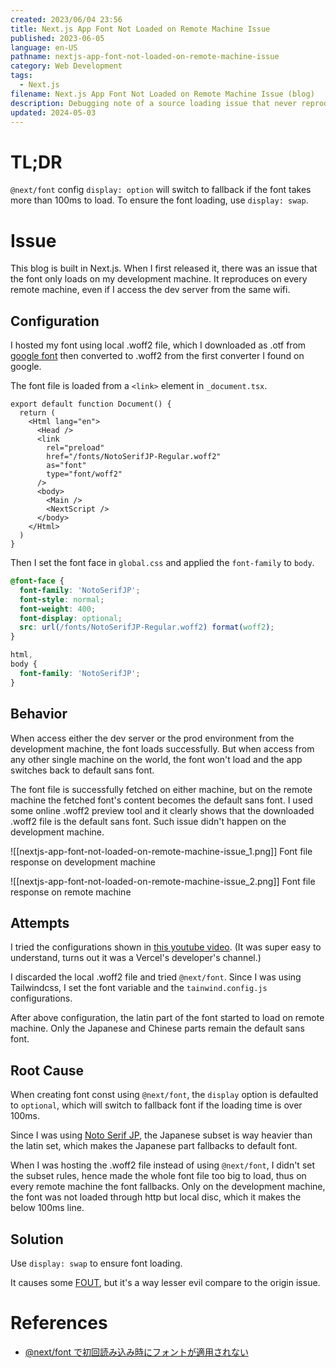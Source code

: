 ```yaml
---
created: 2023/06/04 23:56
title: Next.js App Font Not Loaded on Remote Machine Issue
published: 2023-06-05
language: en-US
pathname: nextjs-app-font-not-loaded-on-remote-machine-issue
category: Web Development
tags:
  - Next.js
filename: Next.js App Font Not Loaded on Remote Machine Issue (blog)
description: Debugging note of a source loading issue that never reproduces on the dev machine.
updated: 2024-05-03
---
```

# TL;DR
`@next/font` config `display: option` will switch to fallback if the font takes more than 100ms to load. To ensure the font loading, use `display: swap`.
# Issue

This blog is built in Next.js. When I first released it, there was an issue that the font only loads on my development machine. It reproduces on every remote machine, even if I access the dev server from the same wifi. 
## Configuration
I hosted my font using local .woff2 file, which I downloaded as .otf from [google font](https://fonts.google.com/) then converted to .woff2 from the first converter I found on google.

The font file is loaded from a `<link>` element in `_document.tsx`.
```tsx
export default function Document() {
  return (
    <Html lang="en">
      <Head />
      <link
        rel="preload"
        href="/fonts/NotoSerifJP-Regular.woff2"
        as="font"
        type="font/woff2"
      />
      <body>
        <Main />
        <NextScript />
      </body>
    </Html>
  )
}
```
Then I set the font face in `global.css` and applied the `font-family` to `body`.
```css
@font-face {
  font-family: 'NotoSerifJP';
  font-style: normal;
  font-weight: 400;
  font-display: optional;
  src: url(/fonts/NotoSerifJP-Regular.woff2) format(woff2);
}

html,
body {
  font-family: 'NotoSerifJP';
}
```
## Behavior
When access either the dev server or the prod environment from the development machine, the font loads successfully. But when access from any other single machine on the world, the font won't load and the app switches back to default sans font.

The font file is successfully fetched on either machine, but on the remote machine the fetched font's content becomes the default sans font. I used some online .woff2 preview tool and it clearly shows that the downloaded .woff2 file is the default sans font. Such issue didn't happen on the development machine.

![[nextjs-app-font-not-loaded-on-remote-machine-issue_1.png]]
Font file response on development machine

![[nextjs-app-font-not-loaded-on-remote-machine-issue_2.png]]
Font file response on remote machine
## Attempts
I tried the configurations shown in [this youtube video](https://www.youtube.com/watch?v=L8_98i_bMMA).
(It was super easy to understand, turns out it was a Vercel's developer's channel.)

I discarded the local .woff2 file and tried `@next/font`. Since I was using Tailwindcss, I set the font variable and the `tainwind.config.js` configurations. 

After above configuration, the latin part of the font started to load on remote machine. Only the Japanese and Chinese parts remain the default sans font.
## Root Cause
When creating font const using `@next/font`, the `display` option is defaulted to `optional`, which will switch to fallback font if the loading time is over 100ms.

Since I was using [Noto Serif JP](https://fonts.google.com/noto/specimen/Noto+Serif+JP?query=noto+se), the Japanese subset is way heavier than the latin set, which makes the Japanese part fallbacks to default font.

When I was hosting the .woff2 file instead of using `@next/font`, I didn't set the subset rules, hence made the whole font file too big to load, thus on every remote machine the font fallbacks. Only on the development machine, the font was not loaded through http but local disc, which it makes the below 100ms line.
## Solution
Use `display: swap` to ensure font loading.

It causes some [FOUT](https://fonts.google.com/knowledge/glossary/fout), but it's a way lesser evil compare to the origin issue.
# References
- [@next/font で初回読み込み時にフォントが適用されない](https://www.satoooh.org/blog/next-font-display)